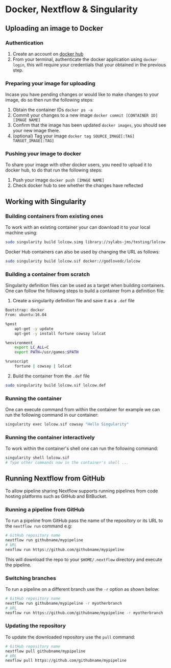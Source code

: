 # Docker, Nextflow & Singularity

## Uploading an image to Docker

### Authentication
1. Create an account on [docker hub](https://hub.docker.com/)
2. From your terminal, authenticate the docker application using `docker login`, this will require your credentials that your obtained in the previous step.

### Preparing your image for uploading
Incase you have pending changes or would like to make changes to your image, do so then run the following steps:
1. Obtain the container IDs `docker ps -a`
2. Commit your changes to a new image `docker commit [CONTAINER ID] [IMAGE NAME]`
3. Confirm that the image has been updated `docker images`, you should see your new image there.
4. (optional) Tag your image `docker tag SOURCE_IMAGE[:TAG] TARGET_IMAGE[:TAG]`

###  Pushing your image to docker
To share your image with other docker users, you need to upload it to docker hub, to do that run the following steps:
1. Push your image `docker push [IMAGE NAME]`
2. Check docker hub to see whether the changes have reflected

## Working with Singularity

### Building containers from existing ones
To work with an existing container your can download it to your local machine using:
```bash
sudo singularity build lolcow.simg library://sylabs-jms/testing/lolcow
```
Docker Hub containers can also be used by changing the URL as follows:
```bash
sudo singularity build lolcow.sif docker://godlovedc/lolcow
```

### Building a container from scratch
Singularity definition files can be used as a target when building containers. One can follow the following steps to build a container from a definition file:
1. Create a singularity definition file and save it as a `.def` file
```bash
Bootstrap: docker
From: ubuntu:16.04

%post
    apt-get -y update
    apt-get -y install fortune cowsay lolcat

%environment
    export LC_ALL=C
    export PATH=/usr/games:$PATH

%runscript
    fortune | cowsay | lolcat
```
2. Build the container from the `.def` file
```bash
sudo singularity build lolcow.sif lolcow.def
```

### Running the container
One can execute command from within the container for example we can run the following command in our container:
```bash
singularity exec lolcow.sif cowsay "Hello Singularity"
```

### Running the container interactively
To work within the container's shell one can run the following command:
```bash
singularity shell lolcow.sif
# Type other commands now in the container's shell ...
```

## Running Nextflow from GitHub
To allow pipeline sharing Nextflow supports running pipelines from code hosting platforms such as GitHub and BitBucket.

### Running a pipeline from GitHub
To run a pipeline from GitHub pass the name of the repository or its URL to the `nextflow run` command e.g:
```bash
# GitHub repository name
nextflow run githubname/mypipeline
# URL
nexflow run https://github.com/githubname/mypipeline
```
This will download the repo to your `$HOME/.nextflow` directory and execute the pipeline.

### Switching branches
To run a pipeline on a different branch use the `-r` option as shown below:
```bash
# GitHub repository name
nextflow run githubname/mypipeline -r myotherbranch
# URL
nexflow run https://github.com/githubname/mypipeline -r myotherbranch
```

### Updating the repository
To update the downloaded repository use the `pull` command:
```bash
# GitHub repository name
nextflow pull githubname/mypipeline
# URL
nexflow pull https://github.com/githubname/mypipeline
```